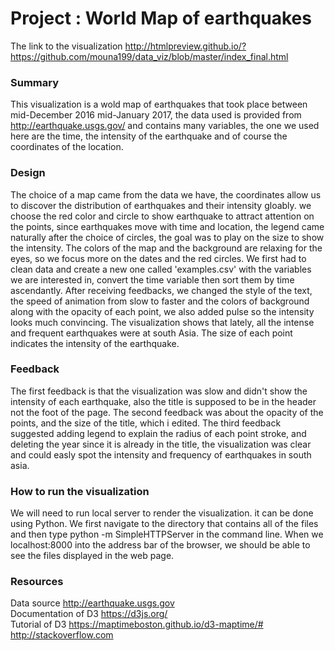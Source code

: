                                                  
# Project : World Map of earthquakes 

The link to the visualization 
http://htmlpreview.github.io/?https://github.com/mouna199/data_viz/blob/master/index_final.html

### Summary 

This visualization is a wold map of earthquakes that took place between mid-December 2016 mid-January 2017, the data used is provided from http://earthquake.usgs.gov/ and contains many variables, the one we used here are the time, the intensity of the earthquake and of course the coordinates of the location. 

### Design

The choice of a map came from the data we have, the coordinates allow us to discover the distribution of earthquakes and their intensity gloably.
we choose the red color and circle to show earthquake to attract attention on the points, since earthquakes move with time and location, the legend came naturally after the choice of circles, the goal was to play on the size to show the intensity. 
The colors of the map and the background are relaxing for the eyes, so we focus more on the dates and the red circles. 
We first had to clean data and create a new one called 'examples.csv' with the variables we are interested in, convert the time variable then sort them by time ascendantly.
After receiving feedbacks, we changed the style of the text, the speed of animation from slow to faster and the colors of background along with the opacity of each point, we also added pulse so the intensity looks much convincing.
The visualization shows that lately, all the intense and frequent earthquakes were at south Asia. The size of each point indicates the intensity of the earthquake.

### Feedback 
The first feedback is that the visualization was slow and didn't show the intensity of each earthquake, also the title is supposed to be in the header not the foot of the page. 
The second feedback was about the opacity of the points, and the size of the title, which i edited. 
The third feedback suggested adding legend to explain the radius of each point stroke, and deleting the year since it is already in the title, the visualization was clear and could easly spot the intensity and frequency of earthquakes in south asia.


### How to run the visualization 
We will need to run local server to render the visualization. it can be done using Python. We first navigate to the directory that contains all of the files and then type python -m SimpleHTTPServer in the command line. When we localhost:8000 into the address bar of the browser, we should be able to see the files displayed in the web page.


### Resources
Data source http://earthquake.usgs.gov <br />
Documentation of D3 https://d3js.org/ <br />
Tutorial of D3 https://maptimeboston.github.io/d3-maptime/#  <br />
http://stackoverflow.com 
